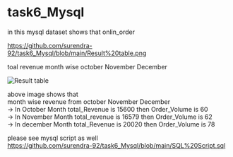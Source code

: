 # task6_Mysql 

in this mysql dataset shows that onlin_order

https://github.com/surendra-92/task6_Mysql/blob/main/Result%20table.png 

toal revenue month wise  october November December

![Result table](https://github.com/user-attachments/assets/06104a74-628c-4e4b-9866-92f2da0a3fa2)

above image shows that  <br>
month wise revenue from october November December <br>
-> In October Month total_Revenue is 15600 then Order_Volume is 60 <br>
-> In November Month total_revenue is 16579 then Order_Volume is 62 <br>
-> In december Month total_Revenue is 20020 then Order_Volume is 78 <br>

please see mysql script as well <br>
https://github.com/surendra-92/task6_Mysql/blob/main/SQL%20Script.sql 
<br>
 




